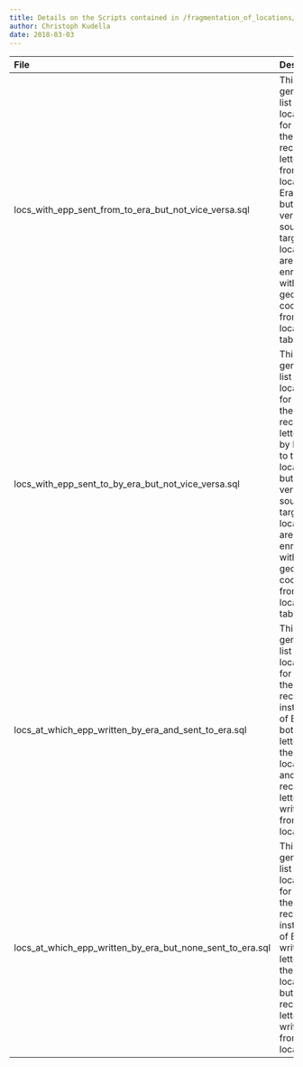 ```yaml
---
title: Details on the Scripts contained in /fragmentation_of_locations/
author: Christoph Kudella
date: 2018-03-03
---
```


| File | Description |
| :------------- | :------------- |
| locs_with_epp_sent_from_to_era_but_not_vice_versa.sql | This script generates a list of locations for which the dataset records letters sent from those locations to Erasmus but not vice versa. The source and target locations are enriched with geographic coordinates from the locations table. |
| locs_with_epp_sent_to_by_era_but_not_vice_versa.sql | This script generates a list of locations for which the dataset records letters sent by Erasmus to those locations but not vice versa. The source and target locations are enriched with geographic coordinates from the locations table. |
| locs_at_which_epp_written_by_era_and_sent_to_era.sql | This script generates a list of locations for which the dataset records instances of Erasmus both writing letters at these locations and receiving letters written from these locations. |
| locs_at_which_epp_written_by_era_but_none_sent_to_era.sql | This script generates a list of locations for which the dataset records instances of Erasmus writing letters at these locations but not receiving letters written from these locations. |
